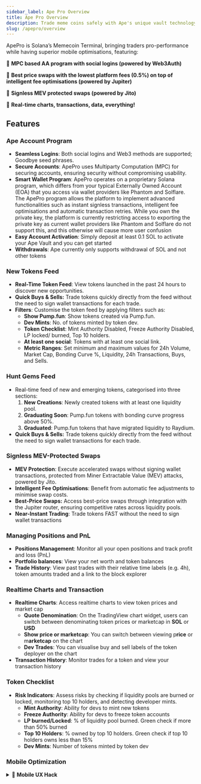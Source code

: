 ```yaml
---
sidebar_label: Ape Pro Overview
title: Ape Pro Overview
description: Trade meme coins safely with Ape's unique vault technology. Enjoy low fees and dynamic slippage for secure, uninterrupted transactions. Ape in today!.
slug: /apepro/overview
---
```


<head>
    <title>Ape Pro Overview: Ape Memes, Ape Pro</title>
    <meta name="twitter:card" content="summary" />
</head>

ApePro is Solana’s Memecoin Terminal, bringing traders pro-performance while having superior mobile optimisations, featuring: 

🍌 **MPC based AA program with social logins (powered by Web3Auth)**

🍌 **Best price swaps with the lowest platform fees (0.5%) on top of intelligent fee optimisations (powered by Jupiter)**

🍌 **Signless MEV protected swaps (powered by Jito)**

🍌 **Real-time charts, transactions, data, everything!**

## Features

### Ape Account Program

- **Seamless Logins**: Both social logins and Web3 methods are supported; Goodbye seed phrases.
- **Secure Accounts**: ApePro uses Multiparty Computation (MPC) for securing accounts, ensuring security without compromising usability.
- **Smart Wallet Program**: ApePro operates on a proprietary Solana program, which differs from your typical Externally Owned Account (EOA) that you access via wallet providers like Phantom and Solflare. The ApePro program allows the platform to implement advanced functionalities such as instant signless transactions, intelligent fee optimisations and automatic transaction retries. While you own the private key, the platform is currently restricting access to exporting the private key as current wallet providers like Phantom and Solflare do not support this, and this otherwise will cause more user confusion
- **Easy Account Activation**: Simply deposit at least 0.1 SOL to activate your Ape Vault and you can get started
- **Withdrawals**: Ape currently only supports withdrawal of SOL and not other tokens

### New Tokens Feed

- **Real-Time Token Feed**: View tokens launched in the past 24 hours to discover new opportunities.
- **Quick Buys & Sells:** Trade tokens quickly directly from the feed without the need to sign wallet transactions for each trade.
- **Filters**: Customise the token feed by applying filters such as:
    - **Show Pump.fun**: Show tokens created via Pump.fun.
    - **Dev Mints**: No. of tokens minted by token dev.
    - **Token Checklist**: Mint Authority Disabled, Freeze Authority Disabled, LP locked/ burned, Top 10 holders.
    - **At least one social**: Tokens with at least one social link.
    - **Metric Ranges**: Set minimum and maximum values for 24h Volume, Market Cap, Bonding Curve %, Liquidity, 24h Transactions, Buys, and Sells.

### Hunt Gems Feed

- Real-time feed of new and emerging tokens, categorised into three sections:
    1. **New Creations**: Newly created tokens with at least one liquidity pool.
    2. **Graduating Soon**: Pump.fun tokens with bonding curve progress above 50%.
    3. **Graduated**: Pump.fun tokens that have migrated liquidity to Raydium.
- **Quick Buys & Sells:** Trade tokens quickly directly from the feed without the need to sign wallet transactions for each trade.

### Signless MEV-Protected Swaps

- **MEV Protection**: Execute accelerated swaps without signing wallet transactions, protected from Miner Extractable Value (MEV) attacks, powered by Jito.
- **Intelligent Fee Optimisations**: Benefit from automatic fee adjustments to minimise swap costs.
- **Best-Price Swaps:** Access best-price swaps through integration with the Jupiter router, ensuring competitive rates across liquidity pools.
- **Near-Instant Trading**: Trade tokens FAST without the need to sign wallet transactions

### Managing Positions and PnL

- **Positions Management**: Monitor all your open positions and track profit and loss (PnL)
- **Portfolio balances**: View your net worth and token balances
- **Trade History**: View past trades with their relative time labels (e.g. 4h), token amounts traded and a link to the block explorer

### Realtime Charts and Transaction

- **Realtime Charts**: Access realtime charts to view token prices and market cap
    - **Quote Denomination**: On the TradingView chart widget, users can switch between denominating token prices or marketcap in **SOL** or **USD**
    - **Show price or marketcap**: You can switch between viewing p**rice** or m**arketcap** on the chart
    - **Dev Trades**: You can visualise buy and sell labels of the token deployer on the chart
- **Transaction History**: Monitor trades for a token and view your transaction history

### Token Checklist

- **Risk Indicators**: Assess risks by checking if liquidity pools are burned or locked, monitoring top 10 holders, and detecting developer mints.
    - **Mint Authority**: Ability for devs to mint new tokens
    - **Freeze Authority**: Ability for devs to freeze token accounts
    - **LP burned/Locked**: % of liquidity pool burned. Green check if
    more than 50% burned
    - **Top 10 Holders**: % owned by top 10 holders. Green check if
    top 10 holders owns less than 15%
    - **Dev Mints**: Number of tokens minted by token dev


### Mobile Optimization
<details>
  <summary>🍌 <b>Mobile UX Hack</b></summary>

- Use ApePro on mobile devices with optimised UI/UX
- You can add the ApePro web app to your home screen for an app-like experience
    - **For iOS (Safari Browser)**:
        1. Open [ape.pro](http://ape.pro/) in Safari.
        2. Tap the **Share** icon at the bottom of the screen.
        3. Scroll down and select **Add to Home Screen**.
        4. Tap **Add** in the upper-right corner.

    - **For Android (Chrome Browser)**:
        1. Open [ape.pro](http://ape.pro/) in Chrome.
        2. Tap the **Menu** icon (three dots) in the upper-right corner.
        3. Select **Add to Home screen**.
        4. Tap **Add**.
    
By adding ApePro to your home screen, you can access it with a single tap, just like a native app. This Progressive Web App (PWA) provides an immersive, full-screen experience.
</details>